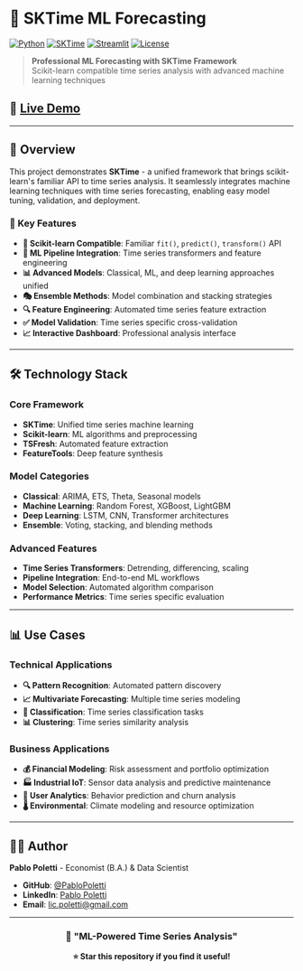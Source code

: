 # 🔬 SKTime ML Forecasting

[![Python](https://img.shields.io/badge/Python-3.9+-blue.svg)](https://python.org)
[![SKTime](https://img.shields.io/badge/SKTime-0.24+-green.svg)](https://www.sktime.org/)
[![Streamlit](https://img.shields.io/badge/Streamlit-1.39+-red.svg)](https://streamlit.io)
[![License](https://img.shields.io/badge/License-MIT-yellow.svg)](LICENSE)

> **Professional ML Forecasting with SKTime Framework**  
> Scikit-learn compatible time series analysis with advanced machine learning techniques

## 🚀 [Live Demo](https://sktime-ml-forecasting.streamlit.app/)

---

## 📖 Overview

This project demonstrates **SKTime** - a unified framework that brings scikit-learn's familiar API to time series analysis. It seamlessly integrates machine learning techniques with time series forecasting, enabling easy model tuning, validation, and deployment.

### 🎯 Key Features

- **🔧 Scikit-learn Compatible**: Familiar `fit()`, `predict()`, `transform()` API
- **🤖 ML Pipeline Integration**: Time series transformers and feature engineering
- **📊 Advanced Models**: Classical, ML, and deep learning approaches unified
- **🎭 Ensemble Methods**: Model combination and stacking strategies
- **🔍 Feature Engineering**: Automated time series feature extraction
- **✅ Model Validation**: Time series specific cross-validation
- **📈 Interactive Dashboard**: Professional analysis interface

---

## 🛠️ Technology Stack

### **Core Framework**
- **SKTime**: Unified time series machine learning
- **Scikit-learn**: ML algorithms and preprocessing
- **TSFresh**: Automated feature extraction
- **FeatureTools**: Deep feature synthesis

### **Model Categories**
- **Classical**: ARIMA, ETS, Theta, Seasonal models
- **Machine Learning**: Random Forest, XGBoost, LightGBM
- **Deep Learning**: LSTM, CNN, Transformer architectures
- **Ensemble**: Voting, stacking, and blending methods

### **Advanced Features**
- **Time Series Transformers**: Detrending, differencing, scaling
- **Pipeline Integration**: End-to-end ML workflows
- **Model Selection**: Automated algorithm comparison
- **Performance Metrics**: Time series specific evaluation

---

## 📊 Use Cases

### **Technical Applications**
- **🔍 Pattern Recognition**: Automated pattern discovery
- **📈 Multivariate Forecasting**: Multiple time series modeling
- **🎯 Classification**: Time series classification tasks
- **📊 Clustering**: Time series similarity analysis

### **Business Applications**
- **💰 Financial Modeling**: Risk assessment and portfolio optimization
- **🏭 Industrial IoT**: Sensor data analysis and predictive maintenance
- **📱 User Analytics**: Behavior prediction and churn analysis
- **🌡️ Environmental**: Climate modeling and resource optimization

---

## 👨‍💻 Author

**Pablo Poletti** - Economist (B.A.) & Data Scientist
- **GitHub**: [@PabloPoletti](https://github.com/PabloPoletti)
- **LinkedIn**: [Pablo Poletti](https://www.linkedin.com/in/pablom-poletti/)
- **Email**: [lic.poletti@gmail.com](mailto:lic.poletti@gmail.com)

---

<div align="center">

### 🔬 "ML-Powered Time Series Analysis"

**⭐ Star this repository if you find it useful!**

</div>
